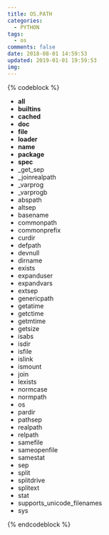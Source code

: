 ```yaml
---
title: OS.PATH
categories:
  - PYTHON
tags:
  - os
comments: false
date: 2018-08-01 14:59:53
updated: 2019-01-01 19:59:53
img:
---
```


{% codeblock %}
- __all__
- __builtins__
- __cached__
- __doc__
- __file__
- __loader__
- __name__
- __package__
- __spec__
- _get_sep
- _joinrealpath
- _varprog
- _varprogb
- abspath
- altsep
- basename
- commonpath
- commonprefix
- curdir
- defpath
- devnull
- dirname
- exists
- expanduser
- expandvars
- extsep
- genericpath
- getatime
- getctime
- getmtime
- getsize
- isabs
- isdir
- isfile
- islink
- ismount
- join
- lexists
- normcase
- normpath
- os
- pardir
- pathsep
- realpath
- relpath
- samefile
- sameopenfile
- samestat
- sep
- split
- splitdrive
- splitext
- stat
- supports_unicode_filenames
- sys

{% endcodeblock %}






